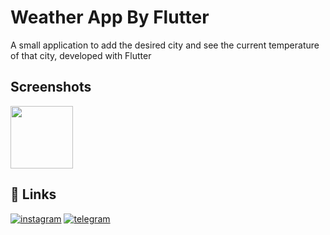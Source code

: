 # Weather App By Flutter

A small application to add the desired city and see the current temperature of that city, developed with Flutter


## Screenshots
<img src="https://github.com/amirrezamajd/weather_app/assets/94396701/cc3d3a8a-e52d-48f7-a662-fdcfbdc223d1" width="100">

## 🔗 Links

[![instagram](https://img.shields.io/badge/linkedin-0A66C2?style=for-the-badge&logo=instagram&logoColor=white)](https://www.linkedin.com/)
[![telegram](https://img.shields.io/badge/twitter-1DA1F2?style=for-the-badge&logo=twitter&logoColor=white)](https://twitter.com/)


